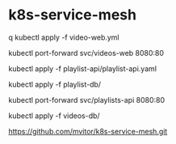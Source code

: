 # k8s-service-mesh


q
kubectl apply -f video-web.yml

kubectl port-forward svc/videos-web 8080:80

kubectl apply -f playlist-api/playlist-api.yaml

kubectl apply -f playlist-db/

kubectl port-forward svc/playlists-api 8080:80

kubectl apply -f videos-db/

https://github.com/mvitor/k8s-service-mesh.git